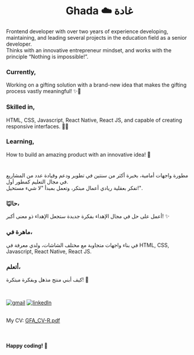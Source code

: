 # <div align="center">Ghada ☁️ غادة</div>

Frontend developer with over two years of experience developing, maintaining, and leading several projects in the education field as a senior developer.<br />
Thinks with an innovative entrepreneur mindset, and works with the principle “Nothing is impossible!”.

### Currently,
Working on a gifting solution with a brand-new idea that makes the gifting process vastly meaningful! ✨🚀

### Skilled in,
HTML, CSS, Javascript, React Native, React JS, and capable of creating responsive interfaces. 👌🏼

### Learning,
How to build an amazing product with an innovative idea! 🚀

#

مطورة واجهات أمامية، بخبرة أكثر من سنتين في تطوير ودعم وقيادة عدد من المشاريع في مجال التعليم كمطور أول. <br />
تفكر بعقلية ريادي أعمال مبتكر، وتعمل بمبدأ "لا شيء مستحيل!".<br />

### حاليًا،
أعمل على حل في مجال الإهداء بفكرة جديدة ستجعل الإهداء ذو معنى أكبر! ✨ <br />

### ماهرة في،
في بناء واجهات متجاوبة مع مختلف الشاشات، ولدي معرفة في HTML, CSS, Javascript, React Native, React JS. <br />

### أتعلم،
كيف أبني منتج مذهل وبفكرة مبتكرة! 🚀 <br />


<br />

[![gmail](https://img.shields.io/badge/Gmail-D14836?style=for-the-badge&logo=gmail&logoColor=white)](mailto:g.f.alaskar@gmail.com)
[![linkedIn](https://img.shields.io/badge/LinkedIn-0A66C2?style=for-the-badge&logo=linkedin&logoColor=white)](https://www.linkedin.com/in/ghadaalaskar/)
<br /><br />

My CV:
[GFA_CV-R.pdf](https://github.com/user-attachments/files/16643239/GFA_CV-R.pdf)

<br />

#### Happy coding! 🧡
